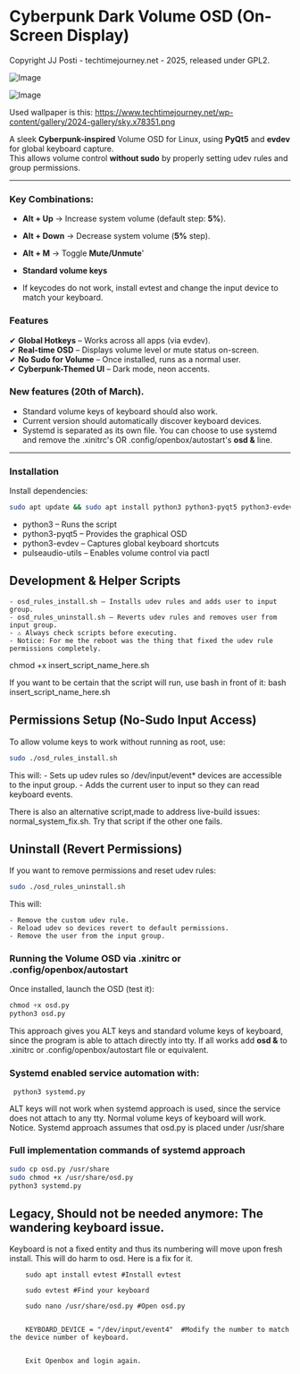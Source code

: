 # **Cyberpunk Dark Volume OSD (On-Screen Display)**  

Copyright JJ Posti - techtimejourney.net - 2025, released under GPL2.

![Image](https://github.com/user-attachments/assets/7838ca2f-6173-440f-9814-ac5c682deef7)

![Image](https://github.com/user-attachments/assets/a48cfcc3-e081-4632-80fc-292c32407daa)

Used wallpaper is this: https://www.techtimejourney.net/wp-content/gallery/2024-gallery/sky.x78351.png

A sleek **Cyberpunk-inspired** Volume OSD for Linux, using **PyQt5** and **evdev** for global keyboard capture.  
This allows volume control **without sudo** by properly setting udev rules and group permissions.

---

### **Key Combinations:**
  - **Alt + Up** → Increase system volume (default step: **5%**).
  - **Alt + Down** → Decrease system volume (**5%** step).
  - **Alt + M** → Toggle **Mute/Unmute**'
  -  **Standard volume keys** 

- If keycodes do not work, install evtest and change the input device to match your keyboard.

### **Features**
✔ **Global Hotkeys** – Works across all apps (via evdev).  
✔ **Real-time OSD** – Displays volume level or mute status on-screen.  
✔ **No Sudo for Volume** – Once installed, runs as a normal user.  
✔ **Cyberpunk-Themed UI** – Dark mode, neon accents.  

### New features (20th of March).
  - Standard volume keys of keyboard should also work.
  - Current version should automatically discover keyboard devices.
  - Systemd is separated as its own file. You can choose to use systemd and remove the .xinitrc's OR .config/openbox/autostart's **osd &** line.
---

### **Installation**

Install dependencies:  
```bash
sudo apt update && sudo apt install python3 python3-pyqt5 python3-evdev pulseaudio-utils
```

- python3 – Runs the script
- python3-pyqt5 – Provides the graphical OSD
- python3-evdev – Captures global keyboard shortcuts
- pulseaudio-utils – Enables volume control via pactl

## Development & Helper Scripts

	- osd_rules_install.sh – Installs udev rules and adds user to input group.
	- osd_rules_uninstall.sh – Reverts udev rules and removes user from input group.
	- ⚠️ Always check scripts before executing.
	- Notice: For me the reboot was the thing that fixed the udev rule permissions completely.

chmod +x insert_script_name_here.sh

If you want to be certain that the script will run, use bash in front of it: bash insert_script_name_here.sh


## Permissions Setup (No-Sudo Input Access)

To allow volume keys to work without running as root, use:

```bash
sudo ./osd_rules_install.sh
```
This will:
	- Sets up udev rules so /dev/input/event* devices are accessible to the input group.
	- Adds the current user to input so they can read keyboard events.

There is also an alternative script,made to address live-build issues: normal_system_fix.sh. Try that script if the other one fails.


## Uninstall (Revert Permissions)

If you want to remove permissions and reset udev rules:

```bash
sudo ./osd_rules_uninstall.sh
```
This will:

	- Remove the custom udev rule.
	- Reload udev so devices revert to default permissions.
	- Remove the user from the input group.

### Running the Volume OSD via .xinitrc or .config/openbox/autostart

Once installed, launch the OSD (test it):

```python
chmod +x osd.py 
python3 osd.py
```
This approach gives you ALT keys and standard volume keys of keyboard, since the program is able to attach directly into tty.
If all works add **osd &** to .xinitrc or .config/openbox/autostart file or equivalent.

### Systemd enabled service automation with: 
``` python3 systemd.py```

ALT keys will not work when systemd approach is used, since the service does not attach to any tty. Normal volume keys of keyboard will work.
Notice. Systemd approach assumes that osd.py is placed under /usr/share

### Full implementation commands of systemd approach

```bash
sudo cp osd.py /usr/share
sudo chmod +x /usr/share/osd.py
python3 systemd.py
```


## Legacy, Should not be needed anymore: The wandering keyboard issue. 

Keyboard is not a fixed entity and thus its numbering will move upon fresh install. This will do harm to osd. Here is a fix for it.

		sudo apt install evtest #Install evtest

		sudo evtest #Find your keyboard

		sudo nano /usr/share/osd.py #Open osd.py


		KEYBOARD_DEVICE = "/dev/input/event4"  #Modify the number to match the device number of keyboard.


		Exit Openbox and login again.



